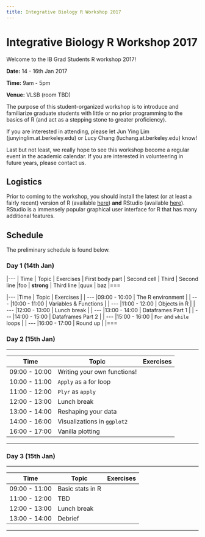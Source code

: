 ```yaml
---
title: Integrative Biology R Workshop 2017
---
```



# Integrative Biology R Workshop 2017

Welcome to the IB Grad Students R workshop 2017!

**Date:** 14 - 16th Jan 2017

**Time:** 9am - 5pm 

**Venue:** VLSB (room TBD) 

The purpose of this student-organized workshop is to introduce and familiarize graduate students with little or no prior programming to the basics of R (and act as a stepping stone to greater proficiency).

If you are interested in attending, please let Jun Ying Lim (junyinglim.at.berkeley.edu) or Lucy Chang (luchang.at.berkeley.edu) know!

Last but not least, we really hope to see this workshop become a regular event in the academic calendar. If you are interested in volunteering in future years, please contact us.

## Logistics
Prior to coming to the workshop, you should install the latest (or at least a fairly recent) version of R (available [here](https://cran.r-project.org/)) **and** RStudio (available [here](https://www.rstudio.com/products/rstudio/download/)). RStudio is a immensely popular graphical user interface for R that has many additional features.


## Schedule
The preliminary schedule is found below.

### Day 1 (14th Jan)
|---
| Time | Topic | Exercises 
| First body part | Second cell | Third 
| Second line |foo | **strong** 
| Third line |quux | baz 
|===

|---
|Time | Topic | Exercises | 
| ---
|09:00 - 10:00 | The R environment | 
| ---
|10:00 - 11:00 | Variables & Functions | 
| ---
|11:00 - 12:00 | Objects in R | 
| ---
|12:00 - 13:00 | Lunch break | 
| ---
|13:00 - 14:00 | Dataframes Part 1 | 
| ---
|14:00 - 15:00 | Dataframes Part 2 | 
| ---
|15:00 - 16:00 | `For` and `while` loops | 
| ---
|16:00 - 17:00 | Round up | 
|===

### Day 2 (15th Jan)
---
| Time | Topic | Exercises 
| ------------ | ------------- | -------------| 
| 09:00 - 10:00 | Writing your own functions! | 
| 10:00 - 11:00 | `Apply` as a for loop | 
| 11:00 - 12:00 | `Plyr` as `apply` | 
| 12:00 - 13:00 | Lunch break | 
| 13:00 - 14:00 | Reshaping your data | 
| 14:00 - 16:00 | Visualizations in `ggplot2` | 
| 16:00 - 17:00 | Vanilla plotting | 
---

### Day 3 (15th Jan)
---
| Time | Topic | Exercises 
| ------------ | ------------- | ------------- 
| 09:00 - 11:00 | Basic stats in R |  
| 11:00 - 12:00 | TBD | 
| 12:00 - 13:00 | Lunch break | 
| 13:00 - 14:00 | Debrief | 
---
